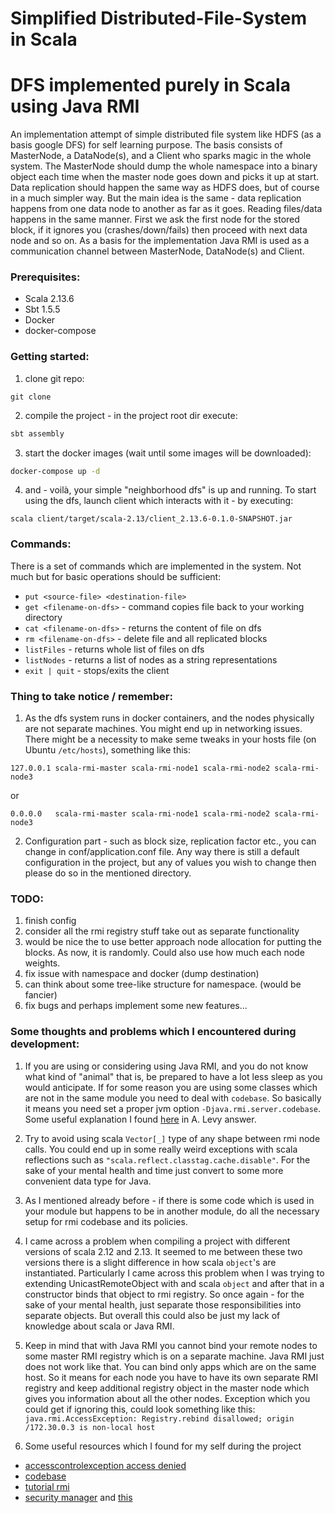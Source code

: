 # Simplified Distributed-File-System in Scala

DFS implemented purely in Scala using Java RMI
==============================================
An implementation attempt of simple distributed file system like HDFS (as a basis google DFS) for self learning purpose.
The basis consists of MasterNode, a DataNode(s), and a Client who sparks magic in the whole system. The MasterNode
should dump the whole namespace into a binary object each time when the master node goes down and picks it up at start.
Data replication should happen the same way as HDFS does, but of course in a much simpler way. But the main idea is the
same - data replication happens from one data node to another as far as it goes. Reading files/data happens in the same
manner. First we ask the first node for the stored block, if it ignores you (crashes/down/fails) then proceed with next
data node and so on. As a basis for the implementation Java RMI is used as a communication channel between MasterNode,
DataNode(s) and Client.

### Prerequisites:

- Scala 2.13.6
- Sbt 1.5.5
- Docker
- docker-compose

### Getting started:

1. clone git repo:

```shell
git clone
```

2. compile the project - in the project root dir execute:

```sbt
sbt assembly
```

3. start the docker images (wait until some images will be downloaded):

```sh
docker-compose up -d
```

4. and - voilà, your simple "neighborhood dfs" is up and running. To start using the dfs, launch client which interacts
   with it - by executing:

```shell
scala client/target/scala-2.13/client_2.13.6-0.1.0-SNAPSHOT.jar
```

### Commands:

There is a set of commands which are implemented in the system. Not much but for basic operations should be sufficient:

- ```put <source-file> <destination-file>```
- ```get <filename-on-dfs>``` - command copies file back to your working directory
- ```cat <filename-on-dfs>``` - returns the content of file on dfs
- ```rm <filename-on-dfs>``` - delete file and all replicated blocks
- ```listFiles``` - returns whole list of files on dfs
- ```listNodes``` - returns a list of nodes as a string representations
- ```exit | quit``` - stops/exits the client

### Thing to take notice / remember:

1. As the dfs system runs in docker containers, and the nodes physically are not separate machines. You might end up in
   networking issues. There might be a necessity to make seme tweaks in your hosts file (on Ubuntu ```/etc/hosts```),
   something like this:

```shell
127.0.0.1 scala-rmi-master scala-rmi-node1 scala-rmi-node2 scala-rmi-node3
```

or

```shell
0.0.0.0   scala-rmi-master scala-rmi-node1 scala-rmi-node2 scala-rmi-node3
```

2. Configuration part - such as block size, replication factor etc., you can change in conf/application.conf file. Any
   way there is still a default configuration in the project, but any of values you wish to change then please do so in
   the mentioned directory.

### TODO:

1. finish config
2. consider all the rmi registry stuff take out as separate functionality
3. would be nice the to use better approach node allocation for putting the blocks. As now, it is randomly. Could
   also use how much each node weights.
4. fix issue with namespace and docker (dump destination)
5. can think about some tree-like structure for namespace. (would be fancier)
6. fix bugs and perhaps implement some new features...

### Some thoughts and problems which I encountered during development:

1. If you are using or considering using Java RMI, and you do not know what kind of "animal" that is, be prepared to
   have a lot less sleep as you would anticipate. If for some reason you are using some classes which are not in the
   same module you need to deal with ```codebase```. So basically it means you need set a proper jvm
   option ```-Djava.rmi.server.codebase```. Some useful explanation I found
   [here](https://stackoverflow.com/questions/464687/running-rmi-server-classnotfound) in A. Levy answer.

2. Try to avoid using scala ```Vector[_]``` type of any shape between rmi node calls. You could end up in some really
   weird exceptions with scala reflections such as ```"scala.reflect.classtag.cache.disable"```. For the sake of your
   mental health and time just convert to some more convenient data type for Java.
3. As I mentioned already before - if there is some code which is used in your module but happens to be in another
   module, do all the necessary setup for rmi codebase and its policies.
4. I came across a problem when compiling a project with different versions of scala 2.12 and 2.13. It seemed to me
   between these two versions there is a slight difference in how scala ```object```'s are instantiated. Particularly I
   came across this problem when I was trying to extending UnicastRemoteObject with and scala ```object``` and after
   that in a constructor binds that object to rmi registry. So once again - for the sake of your mental health, just
   separate those responsibilities into separate objects. But overall this could also be just my lack of knowledge about
   scala or Java RMI.
5. Keep in mind that with Java RMI you cannot bind your remote nodes to some master RMI registry which is on a separate
   machine. Java RMI just does not work like that. You can bind only apps which are on the same host. So it means for
   each node you have to have its own separate RMI registry and keep additional registry object in the master node which
   gives you information about all the other nodes. Exception which you could get if ignoring this, could look something
   like this: ```java.rmi.AccessException: Registry.rebind disallowed; origin /172.30.0.3 is non-local host```
6. Some useful resources which I found for my self during the project

- [accesscontrolexception access denied](https://stackoverflow.com/questions/2427473/java-rmi-accesscontrolexception-access-denied)
- [codebase](https://docs.oracle.com/javase/7/docs/technotes/guides/rmi/codebase.html)
- [tutorial rmi](https://docs.oracle.com/javase/tutorial/rmi/running.html)
- [security manager](https://newbedev.com/java-no-security-manager-rmi-class-loader-disabled)
  and [this](https://stackoverflow.com/questions/6322107/java-no-security-manager-rmi-class-loader-disabled)
  
